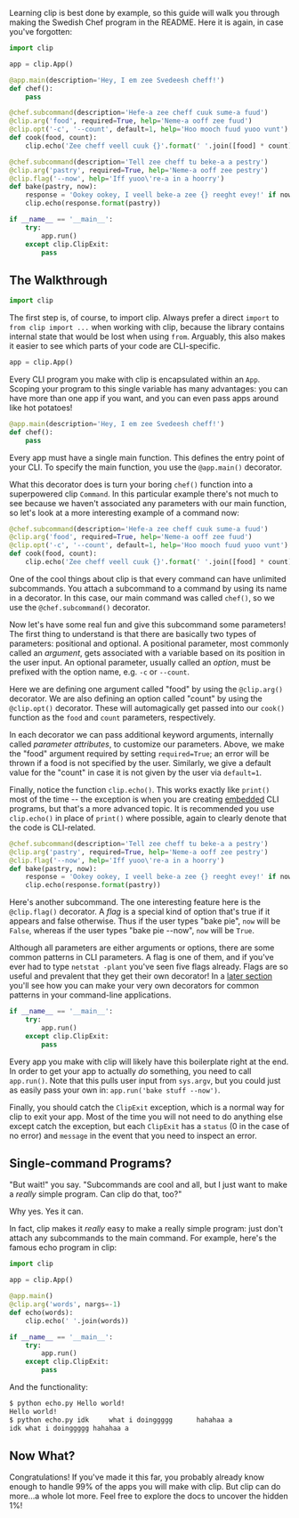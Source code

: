 Learning clip is best done by example, so this guide will walk you through making the Swedish Chef program in the README. Here it is again, in case you've forgotten:

```python
import clip

app = clip.App()

@app.main(description='Hey, I em zee Svedeesh cheff!')
def chef():
	pass

@chef.subcommand(description='Hefe-a zee cheff cuuk sume-a fuud')
@clip.arg('food', required=True, help='Neme-a ooff zee fuud')
@clip.opt('-c', '--count', default=1, help='Hoo mooch fuud yuoo vunt')
def cook(food, count):
	clip.echo('Zee cheff veell cuuk {}'.format(' '.join([food] * count)))

@chef.subcommand(description='Tell zee cheff tu beke-a a pestry')
@clip.arg('pastry', required=True, help='Neme-a ooff zee pestry')
@clip.flag('--now', help='Iff yuoo\'re-a in a hoorry')
def bake(pastry, now):
	response = 'Ookey ookey, I veell beke-a zee {} reeght evey!' if now else 'Ooh, yuoo vunt a {}?'
	clip.echo(response.format(pastry))

if __name__ == '__main__':
	try:
		app.run()
	except clip.ClipExit:
		pass
```

## The Walkthrough

```python
import clip
```

The first step is, of course, to import clip. Always prefer a direct `import` to `from clip import ...` when working with clip, because the library contains internal state that would be lost when using `from`. Arguably, this also makes it easier to see which parts of your code are CLI-specific.

```python
app = clip.App()
```

Every CLI program you make with clip is encapsulated within an `App`. Scoping your program to this single variable has many advantages: you can have more than one app if you want, and you can even pass apps around like hot potatoes!

```python
@app.main(description='Hey, I em zee Svedeesh cheff!')
def chef():
	pass
```

Every app must have a single main function. This defines the entry point of your CLI. To specify the main function, you use the `@app.main()` decorator.

What this decorator does is turn your boring `chef()` function into a superpowered clip `Command`. In this particular example there's not much to see because we haven't associated any parameters with our main function, so let's look at a more interesting example of a command now:

```python
@chef.subcommand(description='Hefe-a zee cheff cuuk sume-a fuud')
@clip.arg('food', required=True, help='Neme-a ooff zee fuud')
@clip.opt('-c', '--count', default=1, help='Hoo mooch fuud yuoo vunt')
def cook(food, count):
	clip.echo('Zee cheff veell cuuk {}'.format(' '.join([food] * count)))
```

One of the cool things about clip is that every command can have unlimited subcommands. You attach a subcommand to a command by using its name in a decorator. In this case, our main command was called `chef()`, so we use the `@chef.subcommand()` decorator.

Now let's have some real fun and give this subcommand some parameters! The first thing to understand is that there are basically two types of parameters: positional and optional. A positional parameter, most commonly called an *argument*, gets associated with a variable based on its position in the user input. An optional parameter, usually called an *option*, must be prefixed with the option name, e.g. `-c` or `--count`.

Here we are defining one argument called "food" by using the `@clip.arg()` decorator. We are also defining an option called "count" by using the `@clip.opt()` decorator. These will automagically get passed into our `cook()` function as the `food` and `count` parameters, respectively.

In each decorator we can pass additional keyword arguments, internally called *parameter attributes*, to customize our parameters. Above, we make the "food" argument required by setting `required=True`; an error will be thrown if a food is not specified by the user. Similarly, we give a default value for the "count" in case it is not given by the user via `default=1`.

Finally, notice the function `clip.echo()`. This works exactly like `print()` most of the time -- the exception is when you are creating [embedded](embedding.md) CLI programs, but that's a more advanced topic. It is recommended you use `clip.echo()` in place of `print()` where possible, again to clearly denote that the code is CLI-related.

```python
@chef.subcommand(description='Tell zee cheff tu beke-a a pestry')
@clip.arg('pastry', required=True, help='Neme-a ooff zee pestry')
@clip.flag('--now', help='Iff yuoo\'re-a in a hoorry')
def bake(pastry, now):
	response = 'Ookey ookey, I veell beke-a zee {} reeght evey!' if now else 'Ooh, yuoo vunt a {}?'
	clip.echo(response.format(pastry))
```

Here's another subcommand. The one interesting feature here is the `@clip.flag()` decorator. A *flag* is a special kind of option that's true if it appears and false otherwise. Thus if the user types "bake pie", `now` will be `False`, whereas if the user types "bake pie --now", `now` will be `True`.

Although all parameters are either arguments or options, there are some common patterns in CLI parameters. A flag is one of them, and if you've ever had to type `netstat -plant` you've seen five flags already. Flags are so useful and prevalent that they get their own decorator! In a [later section](extending-clip.md) you'll see how you can make your very own decorators for common patterns in your command-line applications.

```python
if __name__ == '__main__':
	try:
		app.run()
	except clip.ClipExit:
		pass
```

Every app you make with clip will likely have this boilerplate right at the end. In order to get your app to actually *do* something, you need to call `app.run()`. Note that this pulls user input from `sys.argv`, but you could just as easily pass your own in: `app.run('bake stuff --now')`.

Finally, you should catch the `ClipExit` exception, which is a normal way for clip to exit your app. Most of the time you will not need to do anything else except catch the exception, but each `ClipExit` has a `status` (0 in the case of no error) and `message` in the event that you need to inspect an error.

## Single-command Programs?

"But wait!" you say. "Subcommands are cool and all, but I just want to make a *really* simple program. Can clip do that, too?"

Why yes. Yes it can.

In fact, clip makes it *really* easy to make a really simple program: just don't attach any subcommands to the main command. For example, here's the famous echo program in clip:

```python
import clip

app = clip.App()

@app.main()
@clip.arg('words', nargs=-1)
def echo(words):
	clip.echo(' '.join(words))

if __name__ == '__main__':
	try:
		app.run()
	except clip.ClipExit:
		pass
```

And the functionality:

```diff
$ python echo.py Hello world!
Hello world!
$ python echo.py idk     what i doinggggg      hahahaa a
idk what i doinggggg hahahaa a
```

## Now What?

Congratulations! If you've made it this far, you probably already know enough to handle 99% of the apps you will make with clip. But clip can do more...a whole lot more. Feel free to explore the docs to uncover the hidden 1%!
